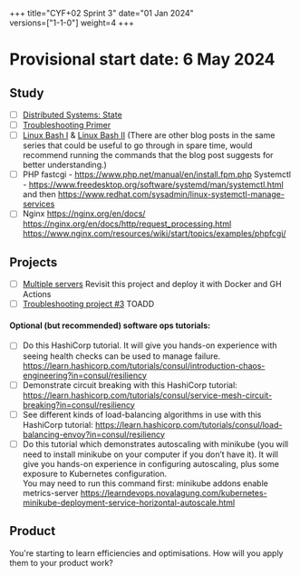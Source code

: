 +++
title="CYF+02 Sprint 3"
date="01 Jan 2024"    
versions=["1-1-0"]
weight=4
+++

# Provisional start date: 6 May 2024

## Study

- [ ] [Distributed Systems: State](../../primers/distributed-software-systems-architecture/state)
- [ ] [Troubleshooting Primer](../../primers/troubleshooting/)
- [ ] [Linux Bash I](https://www.bogotobogo.com/Linux/linux_tips2_bash.php) & [Linux Bash II](https://www.bogotobogo.com/Linux/linux_tips2_bash.php) (There are other blog posts in the same series that could be useful to go through in spare time, would recommend running the commands that the blog post suggests for better understanding.)
- [ ] PHP fastcgi - https://www.php.net/manual/en/install.fpm.php
      Systemctl - https://www.freedesktop.org/software/systemd/man/systemctl.html and then https://www.redhat.com/sysadmin/linux-systemctl-manage-services
- [ ] Nginx
      https://nginx.org/en/docs/
      https://nginx.org/en/docs/http/request_processing.html
      https://www.nginx.com/resources/wiki/start/topics/examples/phpfcgi/

## Projects

- [ ] [Multiple servers](../../projects/multiple-servers) Revisit this project and deploy it with Docker and GH Actions
- [ ] [Troubleshooting project #3](https://docs.google.com/document/d/1V6HEu_OcJ3MHH-aHzUfANf06VJa1rPcGHcpBwql7QLA/edit#heading=h.cjnguaxmynan) TOADD

#### Optional (but recommended) software ops tutorials:

- [ ] Do this HashiCorp tutorial. It will give you hands-on experience with seeing health checks can be used to manage failure. https://learn.hashicorp.com/tutorials/consul/introduction-chaos-engineering?in=consul/resiliency
- [ ] Demonstrate circuit breaking with this HashiCorp tutorial: https://learn.hashicorp.com/tutorials/consul/service-mesh-circuit-breaking?in=consul/resiliency
- [ ] See different kinds of load-balancing algorithms in use with this HashiCorp tutorial: https://learn.hashicorp.com/tutorials/consul/load-balancing-envoy?in=consul/resiliency
- [ ] Do this tutorial which demonstrates autoscaling with minikube (you will need to install minikube on your computer if you don’t have it). It will give you hands-on experience in configuring autoscaling, plus some exposure to Kubernetes configuration.  
       You may need to run this command first: minikube addons enable metrics-server
      https://learndevops.novalagung.com/kubernetes-minikube-deployment-service-horizontal-autoscale.html

## Product

You're starting to learn efficiencies and optimisations. How will you apply them to your product work?
